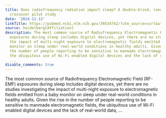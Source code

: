```yaml
---
title: Does radiofrequency radiation impact sleep? A double-blind, randomised, placebo-controlled,
  crossover pilot study
date: '2024-11-13'
linkTitle: https://pubmed.ncbi.nlm.nih.gov/39534742/?utm_source=curl&utm_medium=rss&utm_campaign=pubmed-2&utm_content=1FakS-2QOkCT8HsMOQP1bCRQ4YzyumYOmxmF0moLsQ3dFB1E9V&fc=20220326224207&ff=20241113193351&v=2.18.0.post9+e462414
source: heidelberg[Affiliation]
description: The most common source of Radiofrequency Electromagnetic Field (RF-EMF)
  exposures during sleep includes digital devices, yet there are no studies investigating
  the impact of multi-night exposure to electromagnetic fields emitted from a baby
  monitor on sleep under real-world conditions in healthy adults. Given the rise in
  the number of people reporting to be sensitive to manmade electromagnetic fields,
  the ubiquitous use of Wi-Fi enabled digital devices and the lack of real-world data,
  ...
disable_comments: true
---
```

The most common source of Radiofrequency Electromagnetic Field (RF-EMF) exposures during sleep includes digital devices, yet there are no studies investigating the impact of multi-night exposure to electromagnetic fields emitted from a baby monitor on sleep under real-world conditions in healthy adults. Given the rise in the number of people reporting to be sensitive to manmade electromagnetic fields, the ubiquitous use of Wi-Fi enabled digital devices and the lack of real-world data, ...